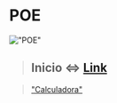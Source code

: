 # POE
!["POE"](http://bitybyte.github.io/images/jseventloop.png)

>## Inicio  <=> [Link](https://mitchaguilar.github.io/POE/Inicio/dist/javadoc/index.html)

>["Calculadora"]()